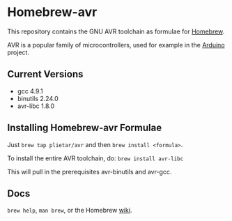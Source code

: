 Homebrew-avr
============
This repository contains the GNU AVR toolchain as formulae for [Homebrew](https://github.com/mxcl/homebrew).

AVR is a popular family of microcontrollers, used for example in the [Arduino](http://arduino.cc) project.

	
Current Versions
----------------
- gcc 4.9.1
- binutils 2.24.0
- avr-libc 1.8.0

Installing Homebrew-avr Formulae
--------------------------------
Just `brew tap plietar/avr` and then `brew install <formula>`.

To install the entire AVR toolchain, do:
`brew install avr-libc`

This will pull in the prerequisites avr-binutils and avr-gcc.

Docs
----
`brew help`, `man brew`, or the Homebrew [wiki][].

[wiki]:http://wiki.github.com/mxcl/homebrew
[homebrew-dupes]:https://github.com/Homebrew/homebrew-dupes
[homebrew-versions]:https://github.com/Homebrew/homebrew-versions
